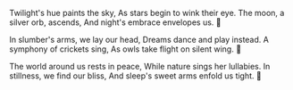 Twilight's hue paints the sky,
As stars begin to wink their eye.
The moon, a silver orb, ascends,
And night's embrace envelopes us. 🌙

In slumber's arms, we lay our head,
Dreams dance and play instead.
A symphony of crickets sing,
As owls take flight on silent wing. 🦉

The world around us rests in peace,
While nature sings her lullabies.
In stillness, we find our bliss,
And sleep's sweet arms enfold us tight. 🌲
